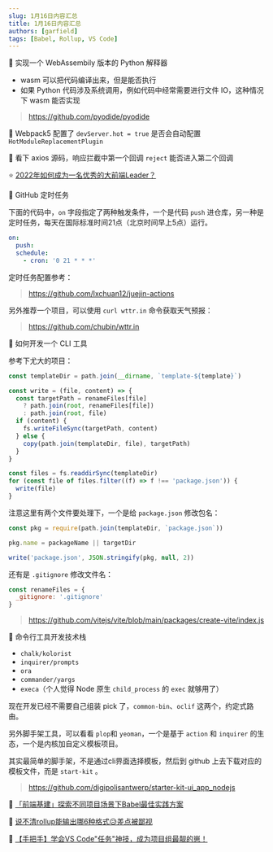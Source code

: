 ```yaml
---
slug: 1月16日内容汇总
title: 1月16日内容汇总
authors: [garfield]
tags: [Babel, Rollup, VS Code]
---
```


📒 实现一个 WebAssembily 版本的 Python 解释器

- wasm 可以把代码编译出来，但是能否执行
- 如果 Python 代码涉及系统调用，例如代码中经常需要进行文件 IO，这种情况下 wasm 能否实现

> https://github.com/pyodide/pyodide

📒 Webpack5 配置了 `devServer.hot = true` 是否会自动配置 `HotModuleReplacementPlugin`

📒 看下 axios 源码，响应拦截中第一个回调 `reject` 能否进入第二个回调

⭐️ [2022年如何成为一名优秀的大前端Leader？](https://juejin.cn/post/7034419410706104356)

📒 GitHub 定时任务

下面的代码中，`on` 字段指定了两种触发条件，一个是代码 `push` 进仓库，另一种是定时任务，每天在国际标准时间21点（北京时间早上5点）运行。

```yaml
on:
  push:
  schedule:
    - cron: '0 21 * * *'
```

定时任务配置参考：

> https://github.com/lxchuan12/juejin-actions

另外推荐一个项目，可以使用 `curl wttr.in` 命令获取天气预报：

> https://github.com/chubin/wttr.in

📒 如何开发一个 CLI 工具

参考下尤大的项目：

```js
const templateDir = path.join(__dirname, `template-${template}`)

const write = (file, content) => {
  const targetPath = renameFiles[file]
    ? path.join(root, renameFiles[file])
    : path.join(root, file)
  if (content) {
    fs.writeFileSync(targetPath, content)
  } else {
    copy(path.join(templateDir, file), targetPath)
  }
}

const files = fs.readdirSync(templateDir)
for (const file of files.filter((f) => f !== 'package.json')) {
  write(file)
}
```

注意这里有两个文件要处理下，一个是给 `package.json` 修改包名：

```js
const pkg = require(path.join(templateDir, `package.json`))

pkg.name = packageName || targetDir

write('package.json', JSON.stringify(pkg, null, 2))
```

还有是 `.gitignore` 修改文件名：

```js
const renameFiles = {
  _gitignore: '.gitignore'
}
```

> https://github.com/vitejs/vite/blob/main/packages/create-vite/index.js

📒 命令行工具开发技术栈

- `chalk/kolorist`
- `inquirer/prompts`
- `ora`
- `commander/yargs`
- `execa`（个人觉得 Node 原生 `child_process` 的 `exec` 就够用了）

现在开发已经不需要自己组装 pick 了，`common-bin`、`oclif` 这两个，约定式路由。

另外脚手架工具，可以看看 `plop`和 `yeoman`，一个是基于 `action` 和 `inquirer` 的生态，一个是内核加自定义模板项目。

其实最简单的脚手架，不是通过cli界面选择模板，然后到 github 上去下载对应的模板文件，而是 `start-kit` 。

> https://github.com/digipolisantwerp/starter-kit-ui_app_nodejs

📒 [「前端基建」探索不同项目场景下Babel最佳实践方案](https://juejin.cn/post/7051355444341637128)

📒 [说不清rollup能输出哪6种格式😥差点被鄙视](https://juejin.cn/post/7051236803344334862)

📒 [【手把手】学会VS Code"任务"神技，成为项目组最靓的崽！](https://juejin.cn/post/7035448197883363359)
